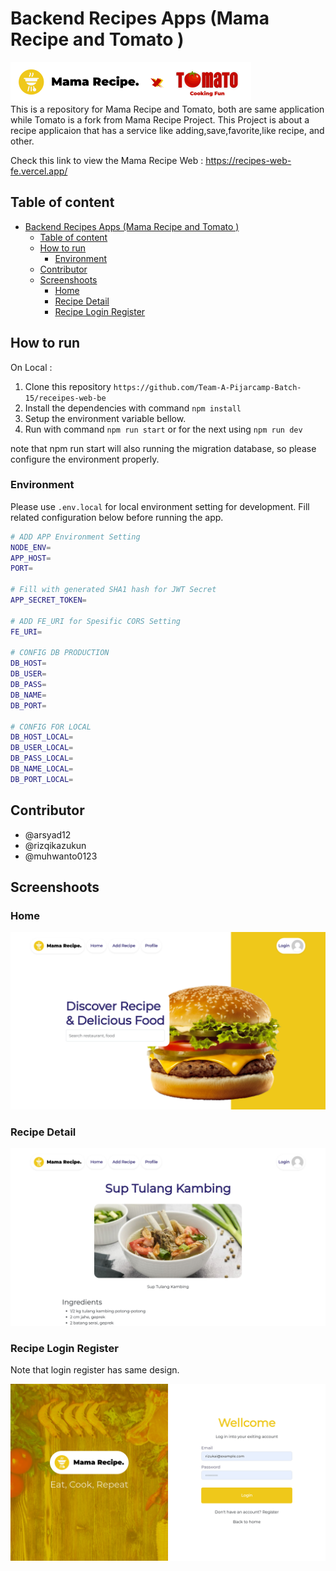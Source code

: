 # Backend Recipes Apps (Mama Recipe and Tomato )

![badge](./Docs/Pictures/badge-mama-recipe-x-tomato.png)  
This is a repository for Mama Recipe and Tomato, both are same application while Tomato is a fork from Mama Recipe Project. This Project is about a recipe applicaion that has a service like adding,save,favorite,like recipe, and other.

Check this link to view the Mama Recipe Web : <https://recipes-web-fe.vercel.app/>

## Table of content
- [Backend Recipes Apps (Mama Recipe and Tomato )](#backend-recipes-apps-mama-recipe-and-tomato-)
	- [Table of content](#table-of-content)
	- [How to run](#how-to-run)
		- [Environment](#environment)
	- [Contributor](#contributor)
	- [Screenshoots](#screenshoots)
		- [Home](#home)
		- [Recipe Detail](#recipe-detail)
		- [Recipe Login Register](#recipe-login-register)

## How to run  

On Local :

1. Clone this repository ``https://github.com/Team-A-Pijarcamp-Batch-15/receipes-web-be``
2. Install the dependencies with command  ``npm install``  
3. Setup the environment variable bellow.
4. Run with command ``npm run start`` or for the next using ``npm run dev``

note that npm run start will also running the migration database, so please configure the environment properly.

### Environment

Please use ``.env.local`` for local environment setting for development. Fill related configuration below before running the app.

```bash
# ADD APP Environment Setting
NODE_ENV=
APP_HOST=
PORT=

# Fill with generated SHA1 hash for JWT Secret
APP_SECRET_TOKEN=

# ADD FE_URI for Spesific CORS Setting
FE_URI=

# CONFIG DB PRODUCTION
DB_HOST=
DB_USER=
DB_PASS=
DB_NAME=
DB_PORT=

# CONFIG FOR LOCAL
DB_HOST_LOCAL=
DB_USER_LOCAL=
DB_PASS_LOCAL=
DB_NAME_LOCAL=
DB_PORT_LOCAL=

```

## Contributor

- @arsyad12
- @rizqikazukun
- @muhwanto0123

## Screenshoots

### Home

![badge](./Docs/Pictures/recipes-web-fe.vercel.app_home.png)  

### Recipe Detail

![badge](./Docs/Pictures/recipes-web-fe.vercel.app_detail.png)

### Recipe Login Register

Note that login register has same design.

![badge](./Docs/Pictures/recipes-web-fe.vercel.app_login.png)
